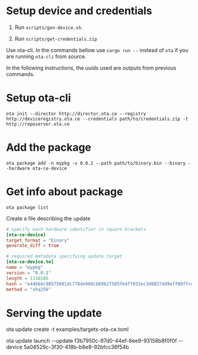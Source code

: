 # Setup device and credentials

1. Run `scripts/gen-device.sh`.

2. Run `scripts/get-credentials.zip`

Use ota-cli. In the commands bellow use `cargo run --` instead of `ota` if you are running `ota-cli` from source.

In the following instructions, the uuids used are outputs from previous commands.

# Setup ota-cli

    ota init --director http://director.ota.ce --registry http://deviceregistry.ota.ce --credentials path/to/credentials.zip -t http://reposerver.ota.ce

# Add the package

    ota package add -n mypkg -v 0.0.2 --path path/to/binary.bin --binary --hardware ota-ce-device

# Get info about package

    ota package list

Create a file describing the update

``` examples/targets-ota-ce.toml
# specify each hardware identifier in square brackets
[ota-ce-device]
target_format = "binary"
generate_diff = true

# required metadata specifying update target
[ota-ce-device.to]
name = "mypkg"
version = "0.0.1"
length = 1110186
hash = "e44664c98575081dc778de960cb69627505fb4ff033ec3d8827dd9eff80ffce3"
method = "sha256"

```

# Serving the update

ota update create -t examples/targets-ota-ce.toml

ota update launch --update f3b7950c-97d0-44ef-8ee9-93158b8f0f0f --device 5a04529c-3f30-418b-b8e8-92bfcc36f54b
